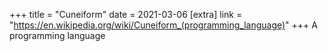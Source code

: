 +++
title = "Cuneiform"
date = 2021-03-06
[extra]
link = "https://en.wikipedia.org/wiki/Cuneiform_(programming_language)"
+++
A programming language

